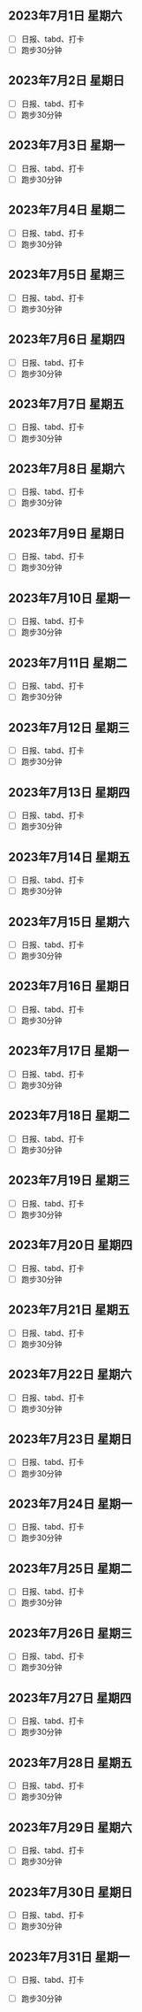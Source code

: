 
## 2023年7月1日 星期六

- [ ] 日报、tabd、打卡
- [ ] 跑步30分钟
        
## 2023年7月2日 星期日

- [ ] 日报、tabd、打卡
- [ ] 跑步30分钟
        
## 2023年7月3日 星期一

- [ ] 日报、tabd、打卡
- [ ] 跑步30分钟
        
## 2023年7月4日 星期二

- [ ] 日报、tabd、打卡
- [ ] 跑步30分钟
        
## 2023年7月5日 星期三

- [ ] 日报、tabd、打卡
- [ ] 跑步30分钟
        
## 2023年7月6日 星期四

- [ ] 日报、tabd、打卡
- [ ] 跑步30分钟
        
## 2023年7月7日 星期五

- [ ] 日报、tabd、打卡
- [ ] 跑步30分钟
        
## 2023年7月8日 星期六

- [ ] 日报、tabd、打卡
- [ ] 跑步30分钟
        
## 2023年7月9日 星期日

- [ ] 日报、tabd、打卡
- [ ] 跑步30分钟
        
## 2023年7月10日 星期一

- [ ] 日报、tabd、打卡
- [ ] 跑步30分钟
        
## 2023年7月11日 星期二

- [ ] 日报、tabd、打卡
- [ ] 跑步30分钟
        
## 2023年7月12日 星期三

- [ ] 日报、tabd、打卡
- [ ] 跑步30分钟
        
## 2023年7月13日 星期四

- [ ] 日报、tabd、打卡
- [ ] 跑步30分钟
        
## 2023年7月14日 星期五

- [ ] 日报、tabd、打卡
- [ ] 跑步30分钟
        
## 2023年7月15日 星期六

- [ ] 日报、tabd、打卡
- [ ] 跑步30分钟
        
## 2023年7月16日 星期日

- [ ] 日报、tabd、打卡
- [ ] 跑步30分钟
        
## 2023年7月17日 星期一

- [ ] 日报、tabd、打卡
- [ ] 跑步30分钟
        
## 2023年7月18日 星期二

- [ ] 日报、tabd、打卡
- [ ] 跑步30分钟
        
## 2023年7月19日 星期三

- [ ] 日报、tabd、打卡
- [ ] 跑步30分钟
        
## 2023年7月20日 星期四

- [ ] 日报、tabd、打卡
- [ ] 跑步30分钟
        
## 2023年7月21日 星期五

- [ ] 日报、tabd、打卡
- [ ] 跑步30分钟
        
## 2023年7月22日 星期六

- [ ] 日报、tabd、打卡
- [ ] 跑步30分钟
        
## 2023年7月23日 星期日

- [ ] 日报、tabd、打卡
- [ ] 跑步30分钟
        
## 2023年7月24日 星期一

- [ ] 日报、tabd、打卡
- [ ] 跑步30分钟
        
## 2023年7月25日 星期二

- [ ] 日报、tabd、打卡
- [ ] 跑步30分钟
        
## 2023年7月26日 星期三

- [ ] 日报、tabd、打卡
- [ ] 跑步30分钟
        
## 2023年7月27日 星期四

- [ ] 日报、tabd、打卡
- [ ] 跑步30分钟
        
## 2023年7月28日 星期五

- [ ] 日报、tabd、打卡
- [ ] 跑步30分钟
        
## 2023年7月29日 星期六

- [ ] 日报、tabd、打卡
- [ ] 跑步30分钟
        
## 2023年7月30日 星期日

- [ ] 日报、tabd、打卡
- [ ] 跑步30分钟
        
## 2023年7月31日 星期一

- [ ] 日报、tabd、打卡
- [ ] 跑步30分钟
        